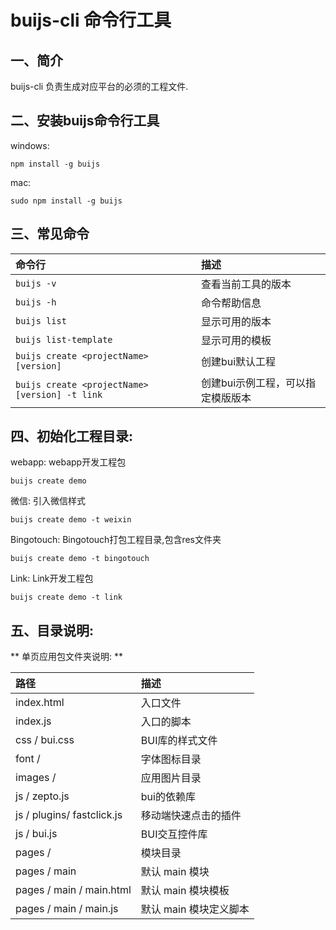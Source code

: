 # buijs-cli 命令行工具

## 一、简介
buijs-cli 负责生成对应平台的必须的工程文件.

## 二、安装buijs命令行工具

windows: 
```
npm install -g buijs
```

mac: 
```
sudo npm install -g buijs
```

## 三、常见命令

| **命令行**   | **描述**           |
|:------------- |:-------------------|
| `buijs -v`       |查看当前工具的版本    |
| `buijs -h`       |命令帮助信息    |
| `buijs list`       |显示可用的版本    |
| `buijs list-template`       |显示可用的模板    |
| `buijs create <projectName> [version]`       |创建bui默认工程    |
| `buijs create <projectName> [version] -t link`       |创建bui示例工程，可以指定模版版本    |


## 四、初始化工程目录:

webapp: webapp开发工程包
```
buijs create demo
```

微信: 引入微信样式
```
buijs create demo -t weixin
```
Bingotouch: Bingotouch打包工程目录,包含res文件夹
```
buijs create demo -t bingotouch
```

Link: Link开发工程包
```
buijs create demo -t link

```

## 五、目录说明: 

** 单页应用包文件夹说明: **

| **路径**   | **描述**           |
|:------------- |:-------------------|
| index.html     |入口文件    |
| index.js       |入口的脚本    |
| css / bui.css  |BUI库的样式文件    |
| font /         |字体图标目录    |
| images /       |应用图片目录    |
| js  / zepto.js  | bui的依赖库  |
| js  / plugins/ fastclick.js  |  移动端快速点击的插件   |
| js  / bui.js       |  BUI交互控件库   |
| pages /      | 模块目录    |
| pages / main       | 默认 main 模块    |
| pages / main / main.html      | 默认 main 模块模板    |
| pages / main / main.js      | 默认 main 模块定义脚本    |
